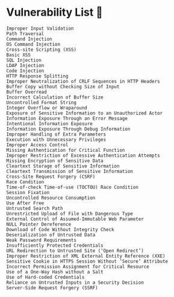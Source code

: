   # Vulnerability List 🐞
    Improper Input Validation  
    Path Traversal
    Command Injection
    OS Command Injection
    Cross-site Scripting (XSS)
    Basic XSS
    SQL Injection
    LDAP Injection
    Code Injection
    HTTP Response Splitting
    Improper Neutralization of CRLF Sequences in HTTP Headers
    Buffer Copy without Checking Size of Input
    Buffer Overread
    Incorrect Calculation of Buffer Size
    Uncontrolled Format String
    Integer Overflow or Wraparound
    Exposure of Sensitive Information to an Unauthorized Actor
    Information Exposure Through an Error Message
    Intentional Information Exposure
    Information Exposure Through Debug Information
    Improper Handling of Extra Parameters
    Execution with Unnecessary Privileges
    Improper Access Control
    Missing Authentication for Critical Function
    Improper Restriction of Excessive Authentication Attempts
    Missing Encryption of Sensitive Data
    Cleartext Storage of Sensitive Information
    Cleartext Transmission of Sensitive Information
    Cross-Site Request Forgery (CSRF)
    Race Condition
    Time-of-check Time-of-use (TOCTOU) Race Condition
    Session Fixation
    Uncontrolled Resource Consumption
    Use After Free
    Untrusted Search Path
    Unrestricted Upload of File with Dangerous Type
    External Control of Assumed-Immutable Web Parameter
    NULL Pointer Dereference
    Download of Code Without Integrity Check
    Deserialization of Untrusted Data
    Weak Password Requirements
    Insufficiently Protected Credentials
    URL Redirection to Untrusted Site (‘Open Redirect’)
    Improper Restriction of XML External Entity Reference (XXE)
    Sensitive Cookie in HTTPS Session Without ‘Secure’ Attribute
    Incorrect Permission Assignment for Critical Resource
    Use of a One-Way Hash without a Salt
    Use of Hard-coded Credentials
    Reliance on Untrusted Inputs in a Security Decision
    Server-Side Request Forgery (SSRF)
